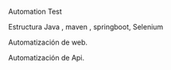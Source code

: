 Automation Test

Estructura Java , maven , springboot, Selenium

Automatización de web.

Automatización de Api.
